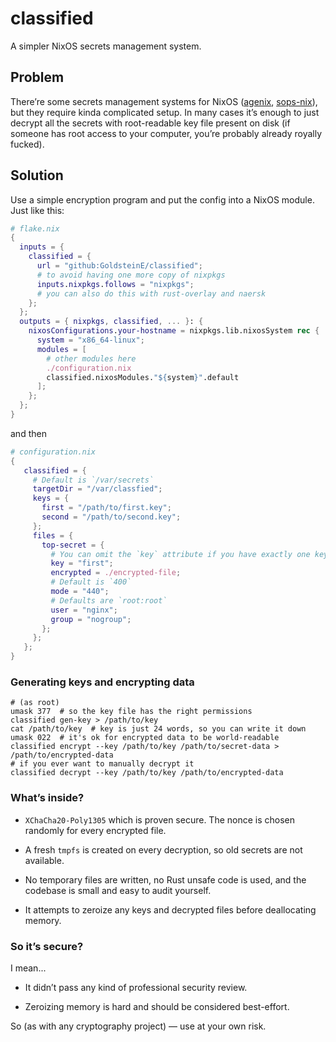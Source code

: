 # classified

A simpler NixOS secrets management system.

## Problem

There’re some secrets management systems for NixOS ([agenix], [sops-nix]), but they require kinda complicated setup. In many cases it’s enough to just decrypt all the secrets with root-readable key file present on disk (if someone has root access to your computer, you’re probably already royally fucked).

## Solution

Use a simple encryption program and put the config into a NixOS module. Just like this:

```nix
# flake.nix
{
  inputs = {
    classified = {
	  url = "github:GoldsteinE/classified";
	  # to avoid having one more copy of nixpkgs
	  inputs.nixpkgs.follows = "nixpkgs";
	  # you can also do this with rust-overlay and naersk
	};
  };
  outputs = { nixpkgs, classified, ... }: {
    nixosConfigurations.your-hostname = nixpkgs.lib.nixosSystem rec {
	  system = "x86_64-linux";
      modules = [
	    # other modules here
		./configuration.nix
		classified.nixosModules."${system}".default
	  ];
	};
  };
}
```

and then

```nix
# configuration.nix
{
   classified = {
     # Default is `/var/secrets`
	 targetDir = "/var/classfied";
	 keys = {
	   first = "/path/to/first.key";
	   second = "/path/to/second.key";
	 };
	 files = {
	   top-secret = {
	     # You can omit the `key` attribute if you have exactly one key configured
	     key = "first";
		 encrypted = ./encrypted-file;
		 # Default is `400`
		 mode = "440";
		 # Defaults are `root:root`
		 user = "nginx";
		 group = "nogroup";
	   };
	 };
   };
}
```

### Generating keys and encrypting data

```shell
# (as root)
umask 377  # so the key file has the right permissions
classified gen-key > /path/to/key
cat /path/to/key  # key is just 24 words, so you can write it down
umask 022  # it's ok for encrypted data to be world-readable
classified encrypt --key /path/to/key /path/to/secret-data > /path/to/encrypted-data
# if you ever want to manually decrypt it
classified decrypt --key /path/to/key /path/to/encrypted-data
```

### What’s inside?

* `XChaCha20-Poly1305` which is proven secure. The nonce is chosen randomly for every encrypted file.

* A fresh `tmpfs` is created on every decryption, so old secrets are not available.

* No temporary files are written, no Rust unsafe code is used, and the codebase is small and easy to audit yourself.

* It attempts to zeroize any keys and decrypted files before deallocating memory.

### So it’s secure?

I mean...

* It didn’t pass any kind of professional security review.

* Zeroizing memory is hard and should be considered best-effort.

So (as with any cryptography project) — use at your own risk.

[agenix]: https://github.com/ryantm/agenix
[sops-nix]: https://github.com/Mic92/sops-nix
